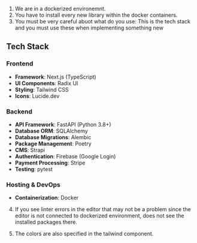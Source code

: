 1. We are in a dockerized environemnt. 
2. You have to install every new library within the docker containers.
3. You must be very careful abuot what do you use: This is the tech stack and you must use these when implementing something new

## Tech Stack

### Frontend
- **Framework**: Next.js (TypeScript)
- **UI Components**: Radix UI
- **Styling**: Tailwind CSS
- **Icons**: Lucide.dev

### Backend
- **API Framework**: FastAPI (Python 3.8+)
- **Database ORM**: SQLAlchemy
- **Database Migrations**: Alembic
- **Package Management**: Poetry
- **CMS**: Strapi
- **Authentication**: Firebase (Google Login)
- **Payment Processing**: Stripe
- **Testing**: pytest

### Hosting & DevOps
- **Containerization**: Docker

4. If you see linter errors in the editor that may not be a problem since the editor is not connected to dockerized environment, does not see the installed packages there. 

5. The colors are also specified in the tailwind component. 
